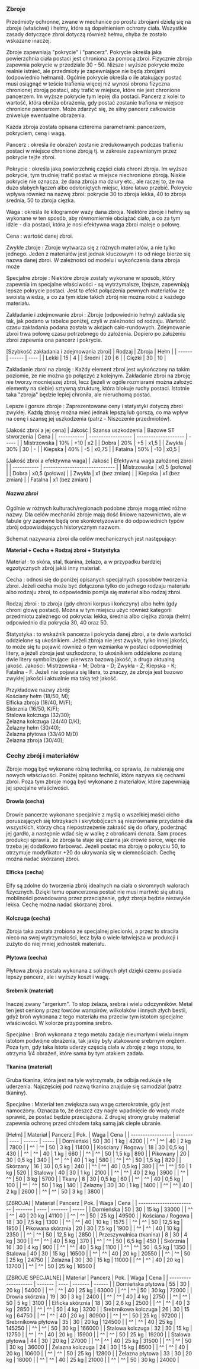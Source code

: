 ### Zbroje

Przedmioty ochronne, zwane w mechanice po prostu zbrojami dzielą się na zbroje (właściwe) i hełmy, które są dopełnieniem ochrony ciała. Wszystkie zasady dotyczące zbroi dotyczą również hełmu, chyba że zostało wskazane inaczej.

Zbroje zapewniają "pokrycie" i "pancerz". Pokrycie określa jaka powierzchnia ciała postaci jest chroniona za pomocą zbroi. Fizycznie zbroja zapewnia pokrycie w przedziale 30 - 50. Niższe i wyższe pokrycie może realnie istnieć, ale przedmioty je zapewniające nie będą zbrojami (odpowiednio hełmami). Ogólnie pokrycie określa o ile atakujący postać musi osiągnąć w teście trafienia więcej niż wynosi obrona fizyczna chronionej zbroją postaci, aby trafić w miejsce, które nie jest chronione pancerzem. Im wyższe pokrycie tym lepiej dla postaci. Pancerz z kolei to wartość, która obniża obrażenia, gdy postać zostanie trafiona w miejsce chronione pancerzem. Może zdarzyć się, że silny pancerz całkowicie zniweluje ewentualne obrażenia.

Każda zbroja została opisana czterema parametrami: pancerzem, pokryciem, ceną i wagą. 

Pancerz
: określa ile obrażeń zostanie zredukowanych podczas trafieniu postaci w miejsce chronione zbroją tj. w zakresie zapewnianym przez pokrycie tejże zbroi.

Pokrycie
: określa jaką powierzchnię części ciała chroni zbroja. Im wyższe pokrycie, tym trudniej trafić postać w miejsce niechronione zbroją. Niskie pokrycie nie oznacza, że dana zbroja ma dziury etc., ale raczej to, że ma dużo słabych łączeń albo odsłoniętych miejsc, które łatwo przebić. Pokrycie wpływa również na nazwę zbroi: pokrycie 30 to zbroja lekka, 40 to zbroja średnia, 50 to zbroja cięzka.

Waga
: określa ile kilogramów waży dana zbroja. Niektóre zbroje i hełmy są wykonane w ten sposób, aby równomiernie obciążać ciało, a co za tym idzie - dla postaci, która je nosi efektywna waga zbroi maleje o połowę. 

Cena
: wartość danej zbroi.

Zwykłe zbroje
: Zbroje wytwarza się z różnych materiałów, a nie tylko jednego. Jeden z materiałów jest jednak kluczowym i to od niego bierze się nazwa danej zbroi. W zależności od modelu i wykończenia dana zbroja może 

Specjalne zbroje
: Niektóre zbroje zostały wykonane w sposób, który zapewnia im specjalne właściwości - są wytrzymalsze, lżejsze, zapewniają lepsze pokrycie postaci. Jest to efekt połączenia pewnych materiałów ze swoistą wiedzą, a co za tym idzie takich zbrój nie można robić z każdego materiału.

Zakładanie i zdejmowanie zbroi
: Zbroje (odpowiednio hełmy) zakłada się tak, jak podano w tabelce poniżej, czyli w zależności od rodzaju. Wartość czasu zakładania podana została w akcjach cało-rundowych. Zdejmowanie zbroi trwa połowę czasu potrzebnego do założenia. Dopiero po założeniu zbroi zapewnia ona pancerz i pokrycie.

[Szybkość zakładania i zdejmowania zbroi]
| Rodzaj | Zbroja | Hełm |
| ------ | ------ | ---- | 
| Lekki  | 15     |  4   |
| Średni | 20     |  6   |
| Ciężki | 30     | 10   |

Zakładanie zbroi na zbroję
: Każdy element zbroi jest wykończony na takim poziomie, że nie można go połączyć z kolejnym. Zakładanie zbroi na zbroję nie tworzy mocniejszej zbroi, lecz (jeżeli w ogóle rozmiarami można założyć elementy na siebie) sztywną strukturę, która blokuje ruchy postaci. Istotnie taka "zbroja" będzie lepiej chroniła, ale nieruchomą postać.

Lepsze i gorsze zbroje
: Zaprezentowane ceny i statystyki dotyczą zbroi zwykłej. Każdą zbroję można mieć jednak lepszą lub gorszą, co ma wpływ na cenę i szansę jej uszkodzenia (patrz - Niszczenie przedmiotów). 

[Jakość zbroi a jej cena]
| Jakość      | Szansa uszkodzenia | Bazowe ST stworzenia | Cena  |
| ----------- | ------------------ | -------------------- | ----- |
| Mistrzowska | 10%                | +10                  | x2    |
| Dobra       | 20%                |  +5                  | x1,5  |
| Zwykła      | 30%                |  30                  |  -    |
| Kiepska     | 40%                |  -5                  | x0,75 |
| Fatalna     | 50%                | -10                  | x0,5  |
 
[Jakość zbroi a efektywna waga]
| Jakość      | Efektywna waga założonej zbroi |
| ----------- | ------------------------------ |
| Mistrzowska | x0,5 (połowa)                  |
| Dobra       | x0,5 (połowa)                  |
| Zwykła      | x1 (bez zmian)                 |
| Kiepska     | x1 (bez zmian)                 |
| Fatalna     | x1 (bez zmian)                 |

<h5>Nazwa zbroi</h5>

Ogólnie w różnych kulturach/regionach podobne zbroje mogą mieć różne nazwy. Dla celów mechaniki zbroje mają dość liniowe nazewnictwo, ale w fabule gry zapewne będą one skonkretyzowane do odpowiednich typów zbrój odpowiadających historycznym nazwom.

Schemat nazywania zbroi dla celów mechanicznych jest następujący:

**Materiał + Cecha + Rodzaj zbroi + Statystyka**

Materiał
: to skóra, stal, tkanina, żelazo, a w przypadku bardziej egzotycznych zbrój jakiś inny materiał.

Cecha
: odnosi się do poniżej opisanych specjalnych sposobów tworzenia zbroi. Jeżeli cecha może być dołączona tylko do jednego rodzaju materiału albo rodzaju zbroi, to odpowiednio pomija się materiał albo rodzaj zbroi. 

Rodzaj zbroi
: to zbroja (gdy chroni korpus i kończyny) albo hełm (gdy chroni głowę postaci). Można w tym miejscu użyć również kategorii przedmiotu zależnego od pokrycia: lekka, średnia albo ciężka zbroja (hełm) odpowiednio dla pokrycia 30, 40 oraz 50. 

Statystyka
: to wskaźnik pancerza i pokrycia danej zbroi, a te dwie wartości oddzielone są ukośnikiem. Jeżeli zbroja nie jest zwykła, tylko innej jakości, to może się tu pojawić również o tym wzmianka w postaci odpowiedniej litery, a jeżeli zbroja jest uszkodzona, to ukośnikiem oddzielone zostaną dwie litery symbolizujące: pierwsza bazową jakość, a druga aktualną jakość. Jakości: Mistrzowska - M; Dobra - D; Zwykła - Z; Kiepska - K; Fatalna - F. Jeżeli nie pojawia się litera, to znaczy, że zbroja jest bazowo zwykłej jakości i aktualnie ma taką też jakość. 

Przykładowe nazwy zbrój:  
Kościany hełm (18/50, M);  
Elficka zbroja (18/40, M/F);  
Skórznia (16/50, K/F);  
Stalowa kolczuga (32/30);  
Żelazna kolczuga (24/40 D/K);  
Żelazny hełm (30/40);  
Żelazna płytowa (33/40 M/D)  
Żelazna zbroja (30/40);  

### Cechy zbrój i materiałów

Zbroje mogą być wykonane różną techniką, co sprawia, że nabierają one nowych właściwości. Poniżej opisano techniki, które nazywa się cechami zbroi. Poza tym zbroje mogą być wykonane z materiałów, które zapewniają jej specjalne właściwości. 

#### Drowia (cecha)

Drowie pancerze wykonane specjalnie z myślą o wszelkiej maści cicho poruszających się łotrzykach i skrytobójcach są niezrównanie przydatne dla wszystkich, którzy chcą niepostrzeżenie zakraść się do ofiary, poderżnąć jej gardło, a następnie wdać się w walkę z obrońcami denata. Sam proces produkcji sprawia, że zbroja ta staje się czarna jak drowie serce, więc nie trzeba jej dodatkowo farbować. Jeżeli postać ma zbroję o pokryciu 50, to otrzymuje modyfikator +20 do ukrywania się w ciemnościach. Cechę można nadać skórzanej zbroi.

#### Elficka (cecha)

Elfy są zdolne do tworzenia zbrój idealnych na ciała o skromnych walorach fizycznych. Dzięki temu opancerzona postać nie musi martwić się utratą mobilności powodowaną przez przeciążenie, gdyż zbroja będzie niezwykle lekka. Cechę można nadać skórzanej zbroi.

#### Kolczuga (cecha)

Zbroja taka została zrobiona ze specjalnej plecionki, a przez to straciła nieco na swej wytrzymałości, lecz była o wiele łatwiejsza w produkcji i zużyto do niej mniej jednostek materiału.

#### Płytowa (cecha)

Płytowa zbroja została wykonana z solidnych płyt dzięki czemu posiada lepszy pancerz, ale i wyższy koszt i wagę.

#### Srebrnik (materiał)

Inaczej zwany "argerium". To stop żelaza, srebra i wielu odczynników. Metal ten jest ceniony przez łowców wampirów, wilkołaków i innych złych bestii, gdyż broń wykonana z tego materiału ma przeciw tym istotom specjalne właściwości. W kolorze przypomina srebro. 

Specjalne
: Broń wykonana z tego metalu zadaje nieumarłym i wielu innym istotom podwójne obrażenia, tak jakby były atakowane srebrnym orężem. Poza tym, gdy taka istota uderzy częścią ciała w zbroję z tego stopu, to otrzyma 1/4 obrażeń, które sama by tym atakiem zadała. 

#### Tkanina (materiał)

Gruba tkanina, która jest na tyle wytrzymała, że odbija redukuje siłę uderzenia. Najczęściej pod nazwą tkanina znajduje się samodział (patrz tkaniny).  

Specjalne
: Materiał ten zwiększa swą wagę czterokrotnie, gdy jest namoczony. Oznacza to, że deszcz czy nagłe wpadnięcie do wody może sprawić, że postać będzie przeciążona. Z drugiej strony gruby materiał zapewnia ochronę przed chłodem taką samą jak ciepłe ubranie. 

[Hełm]
| Materiał          | Pancerz | Pok. | Waga   | Cena  |
| ----------------- | ------- | ---- | ------ | ----- |
| Dornieński        | 50      | 30   | 1 kg   |  4200 |
| ^^                | ^^      | 40   | 2 kg   |  7800 |
| ^^                | ^^      | 50   | 3 kg   | 11400 |
| Kościany / Rogowy | 18      | 30   | 0,5 kg |   430 |
| ^^                | ^^      | 40   | 1 kg   |   660 |
| ^^                | ^^      | 50   | 1,5 kg |   890 |
| Pikowany          | 20      | 30   | 0,5 kg |   340 |
| ^^                | ^^      | 40   | 1 kg   |   580 |
| ^^                | ^^      | 50   | 1,5 kg |   820 |
| Skórzany          | 16      | 30   | 0,5 kg |   240 |
| ^^                | ^^      | 40   | 0,5 kg |   380 |
| ^^                | ^^      | 50   | 1 kg   |   520 |
| Stalowy           | 40      | 30   | 1 kg   |  2100 |
| ^^                | ^^      | 40   | 2 kg   |  3900 |
| ^^                | ^^      | 50   | 3 kg   |  5700 |
| Tkany             |  8      | 30   | 0,5 kg |    60 |
| ^^                | ^^      | 40   | 0,5 kg |   100 |
| ^^                | ^^      | 50   | 1 kg   |   140 |
| Żelazny           | 30      | 30   | 1 kg   |  1400 |
| ^^                | ^^      | 40   | 2 kg   |  2600 |
| ^^                | ^^      | 50   | 3 kg   |  3800 |

[ZBROJA]
| Materiał                 | Pancerz | Pok. | Waga    | Cena  |
| ------------------------ | ------- | ---- | ------- | ----- |
| Dornieńska               | 50      | 30   | 15 kg   | 33000 |
| ^^                       | ^^      | 40   | 20 kg   | 41100 |
| ^^                       | ^^      | 50   | 25 kg   | 49500 |
| Kościana / Rogowa        | 18      | 30   |  7,5 kg |  1300 |
| ^^                       | ^^      | 40   | 10 kg   |  1575 |
| ^^                       | ^^      | 50   | 12,5 kg |  1950 |
| Pikowana skórznia        | 20      | 30   |  7,5 kg |  1900 |
| ^^                       | ^^      | 40   | 10 kg   |  2350 |
| ^^                       | ^^      | 50   | 12,5 kg |  2850 |
| Przeszywalnica (tkanina) |  8      | 30   |  4 kg   |   300 |
| ^^                       | ^^      | 40   |  5 kg   |   370 |
| ^^                       | ^^      | 50   |  6,5 kg |   450 |
| Skórznia                 | 16      | 30   |  4 kg   |   900 |
| ^^                       | ^^      | 40   |  5 kg   |  1100 |
| ^^                       | ^^      | 50   |  6,5 kg |  1350 |
| Stalowa                  | 40      | 30   | 15 kg   | 16500 |
| ^^                       | ^^      | 40   | 20 kg   | 20550 |
| ^^                       | ^^      | 50   | 25 kg   | 24750 |
| Żelazna                  | 30      | 30   | 15 kg   | 11000 |
| ^^                       | ^^      | 40   | 20 kg   | 13700 |
| ^^                       | ^^      | 50   | 25 kg   | 16500 |

[ZBROJE SPECJALNE]
| Materiał             | Pancerz | Pok. | Waga    | Cena   |
| -------------------- | ------- | ---- | ------- | ------ |
| Dornieńska płytowa   | 55      | 30   | 20 kg   |  54000 |
| ^^                   | ^^      | 40   | 25 kg   |  63000 |
| ^^                   | ^^      | 50   | 30 kg   |  72000 |
| Drowia skórznia      | 19      | 30   |  3 kg   |   2400 | 
| ^^                   | ^^      | 40   |  4 kg   |   2750 |
| ^^                   | ^^      | 50   |  5 kg   |   3100 |
| Elficka skórznia     | 18      | 30   |  2,6 kg |   2500 | 
| ^^                   | ^^      | 40   |  3 kg   |   2850 |
| ^^                   | ^^      | 50   |  4 kg   |   3200 |
| Srebrnikowa kolczuga | 26      | 30   | 15 kg   |  64750 |
| ^^                   | ^^      | 40   | 20 kg   |  80900 |
| ^^                   | ^^      | 50   | 25 kg   |  97200 |
| Srebrnikowa płytowa  | 35      | 30   | 20 kg   | 124500 |
| ^^                   | ^^      | 40   | 25 kg   | 145250 |
| ^^                   | ^^      | 50   | 30 kg   | 166000 |
| Stalowa kolczuga     | 32      | 30   | 15 kg   |  12750 |
| ^^                   | ^^      | 40   | 20 kg   |  15900 |
| ^^                   | ^^      | 50   | 25 kg   |  19200 |
| Stalowa płytowa      | 44      | 30   | 20 kg   |  27000 |
| ^^                   | ^^      | 40   | 25 kg   |  31500 |
| ^^                   | ^^      | 50   | 30 kg   |  36000 |
| Żelazna kolczuga     | 24      | 30   | 15 kg   |   8500 |
| ^^                   | ^^      | 40   | 20 kg   |  10600 |
| ^^                   | ^^      | 50   | 25 kg   |  12800 |
| Żelazna płytowa      | 33      | 30   | 20 kg   |  18000 |
| ^^                   | ^^      | 40   | 25 kg   |  21000 |
| ^^                   | ^^      | 50   | 30 kg   |  24000 |